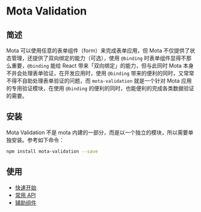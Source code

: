# Mota Validation

## 简述

Mota 可以使用任意的表单组件（form）来完成表单应用，但 Mota 不仅提供了状态管理，还提供了双向绑定的能力（可选），使用 `@binding` 时表单组件显得不那么重要，`@binding` 能给 React 带来「双向绑定」的能力，但与此同时 Mota 本身不并会处理表单验证，在开发应用时，使用 `@binding` 带来的便利的同时，又常常不得不自助处理表单验证的问题，而 `mota-validation` 就是一个针对 Mota 应用的专用验证模块，在使用 `@binding` 的便利的同时，也能便利的完成各类数据验证的需要。


## 安装

Mota Validation 不是 mota 内建的一部分，而是以一个独立的模块，所以需要单独安装。参考如下命令：

```bash
npm install mota-validation --save 
```

## 使用

- [快速开始](http://houfeng.net/mota-validation/zh/guide/get_started.html)
- [常用 API](http://houfeng.net/mota-validation/zh/guide/api.html)
- [辅助组件](http://houfeng.net/mota-validation/zh/guide/components.html)

